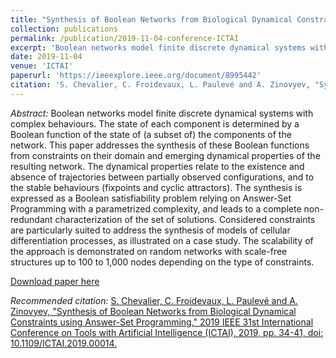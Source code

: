 ```yaml
---
title: "Synthesis of Boolean Networks from Biological Dynamical Constraints using Answer-Set Programming"
collection: publications
permalink: /publication/2019-11-04-conference-ICTAI
excerpt: 'Boolean networks model finite discrete dynamical systems with complex behaviours. The state of each component is determined by a Boolean function of the state of (a subset of) the components of the network. This paper addresses the synthesis of these Boolean functions from constraints on their domain and emerging dynamical properties of the resulting network. The dynamical properties relate to the existence and absence of trajectories between partially observed configurations, and to the stable behaviours (fixpoints and cyclic attractors). The synthesis is expressed as a Boolean satisfiability problem relying on Answer-Set Programming with a parametrized complexity, and leads to a complete non-redundant characterization of the set of solutions. Considered constraints are particularly suited to address the synthesis of models of cellular differentiation processes, as illustrated on a case study. The scalability of the approach is demonstrated on random networks with scale-free structures up to 100 to 1,000 nodes depending on the type of constraints.'
date: 2019-11-04
venue: 'ICTAI'
paperurl: 'https://ieeexplore.ieee.org/document/8995442'
citation: 'S. Chevalier, C. Froidevaux, L. Paulevé and A. Zinovyev, "Synthesis of Boolean Networks from Biological Dynamical Constraints using Answer-Set Programming," 2019 IEEE 31st International Conference on Tools with Artificial Intelligence (ICTAI), 2019, pp. 34-41, doi: 10.1109/ICTAI.2019.00014.'
---
```


*Abstract:* Boolean networks model finite discrete dynamical systems with complex behaviours. The state of each component is determined by a Boolean function of the state of (a subset of) the components of the network. This paper addresses the synthesis of these Boolean functions from constraints on their domain and emerging dynamical properties of the resulting network. The dynamical properties relate to the existence and absence of trajectories between partially observed configurations, and to the stable behaviours (fixpoints and cyclic attractors). The synthesis is expressed as a Boolean satisfiability problem relying on Answer-Set Programming with a parametrized complexity, and leads to a complete non-redundant characterization of the set of solutions. Considered constraints are particularly suited to address the synthesis of models of cellular differentiation processes, as illustrated on a case study. The scalability of the approach is demonstrated on random networks with scale-free structures up to 100 to 1,000 nodes depending on the type of constraints.

[Download paper here](http://stephaniechevalier.github.io/files/ictai19.pdf)

*Recommended citation:* [S. Chevalier, C. Froidevaux, L. Paulevé and A. Zinovyev, "Synthesis of Boolean Networks from Biological Dynamical Constraints using Answer-Set Programming," 2019 IEEE 31st International Conference on Tools with Artificial Intelligence (ICTAI), 2019, pp. 34-41, doi: 10.1109/ICTAI.2019.00014.](http://stephaniechevalier.github.io/files/ictai19.bib)
